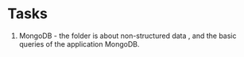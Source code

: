 # Tasks
1. MongoDB - the folder is about non-structured data , and the basic queries of the application MongoDB.
